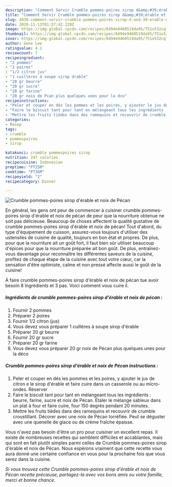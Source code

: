 ```yaml
---
description: "Comment Servir Crumble pommes-poires sirop d&amp;#39;érable et noix de Pécan"
title: "Comment Servir Crumble pommes-poires sirop d&amp;#39;érable et noix de Pécan"
slug: 4838-comment-servir-crumble-pommes-poires-sirop-d-and-39-erable-et-noix-de-pecan
date: 2020-11-13T01:57:42.220Z
image: https://img-global.cpcdn.com/recipes/6494e9460519da95/751x532cq70/crumble-pommes-poires-sirop-derable-et-noix-de-pecan-photo-principale-de-la-recette.jpg
thumbnail: https://img-global.cpcdn.com/recipes/6494e9460519da95/751x532cq70/crumble-pommes-poires-sirop-derable-et-noix-de-pecan-photo-principale-de-la-recette.jpg
cover: https://img-global.cpcdn.com/recipes/6494e9460519da95/751x532cq70/crumble-pommes-poires-sirop-derable-et-noix-de-pecan-photo-principale-de-la-recette.jpg
author: Gene Lee
ratingvalue: 4.1
reviewcount: 7
recipeingredient:
- "2 pommes"
- "2 poires"
- "1/2 citron jus"
- "1 cuillères à soupe sirop drable"
- "20 gr beurre"
- "20 gr sucre"
- "20 gr farine"
- "20 gr noix de Pcan plus quelques unes pour la dco"
recipeinstructions:
- "Peler et couper en dés les pommes et les poires, y ajouter le jus de citron e le sirop d&#39;érable et faire cuire dans un casserole ou au micro-ondes. Réserver"
- "Faire le biscuit tant pour tant en mélangeant tous les ingrédients : beurre, farine, sucre et noix de Pécan. Étaler le mélange sableux dans un plat à four et faire cuire, four 150 degrés pendant 20 minutes."
- "Mettre les fruits tièdes dans des ramequins et recouvrir de crumble croustillant. Décorer avec une noix de Pécan torréfiée. Peut se déguster avec une quenelle de glace ou de crème fraîche épaisse."
categories:
- Resep
tags:
- crumble
- pommespoires
- sirop

katakunci: crumble pommespoires sirop 
nutrition: 247 calories
recipecuisine: Indonesian
preptime: "PT25M"
cooktime: "PT36M"
recipeyield: "2"
recipecategory: Dinner

---
```



![Crumble pommes-poires sirop d&#39;érable et noix de Pécan](https://img-global.cpcdn.com/recipes/6494e9460519da95/751x532cq70/crumble-pommes-poires-sirop-derable-et-noix-de-pecan-photo-principale-de-la-recette.jpg)

En général, les gens ont peur de commencer à cuisiner crumble pommes-poires sirop d&#39;érable et noix de pécan de peur que la nourriture obtenue ne soit pas délicieuse. Beaucoup de choses affectent la qualité gustative de crumble pommes-poires sirop d&#39;érable et noix de pécan! Tout d'abord, du type d'équipement de cuisson, assurez-vous toujours d'utiliser des ustensiles de cuisine de qualité, toujours en bon état et propres. De plus, pour que la nourriture ait un goût fort, il faut bien sûr utiliser beaucoup d'épices pour que la nourriture préparée ait bon goût. De plus, entraînez-vous davantage pour reconnaître les différentes saveurs de la cuisine, profitez de chaque étape de la cuisine avec tout votre cœur, car la sensation d'être optimiste, calme et non pressé affecte aussi le goût de la cuisine!

<!--inarticleads1-->

À faire crumble pommes-poires sirop d&#39;érable et noix de pécan tue avoir besoin 8 Ingrédients et 3 pas. Voici comment vous cuire il.

##### Ingrédients de crumble pommes-poires sirop d&#39;érable et noix de pécan :

1. Fournir 2 pommes
1. Préparer 2 poires
1. Fournir 1/2 citron (jus)
1. Vous devez vous préparer 1 cuillères à soupe sirop d&#39;érable
1. Préparer 20 gr beurre
1. Fournir 20 gr sucre
1. Préparer 20 gr farine
1. Vous devez vous préparer 20 gr noix de Pécan plus quelques unes pour la déco




<!--inarticleads2-->

##### Crumble pommes-poires sirop d&#39;érable et noix de Pécan instructions :

1. Peler et couper en dés les pommes et les poires, y ajouter le jus de citron e le sirop d&#39;érable et faire cuire dans un casserole ou au micro-ondes. Réserver
1. Faire le biscuit tant pour tant en mélangeant tous les ingrédients : beurre, farine, sucre et noix de Pécan. Étaler le mélange sableux dans un plat à four et faire cuire, four 150 degrés pendant 20 minutes.
1. Mettre les fruits tièdes dans des ramequins et recouvrir de crumble croustillant. Décorer avec une noix de Pécan torréfiée. Peut se déguster avec une quenelle de glace ou de crème fraîche épaisse.




<!--inarticleads1-->

<p>
Vous n'avez pas besoin d'être un pro pour cuisiner un excellent repas. Il existe de nombreuses recettes qui semblent difficiles et accablantes, mais qui sont en fait plutôt simples parmi celles de Crumble pommes-poires sirop d&#39;érable et noix de Pécan. Nous espérons vraiment que cette recette vous aura donné une certaine confiance en vous pour la prochaine fois que vous serez dans la cuisine.
</p>

<p>
<i>Si vous trouvez cette Crumble pommes-poires sirop d&#39;érable et noix de Pécan recette précieuse, partagez-la avec vos bons amis ou votre famille, merci et bonne chance.</i>
</p>
